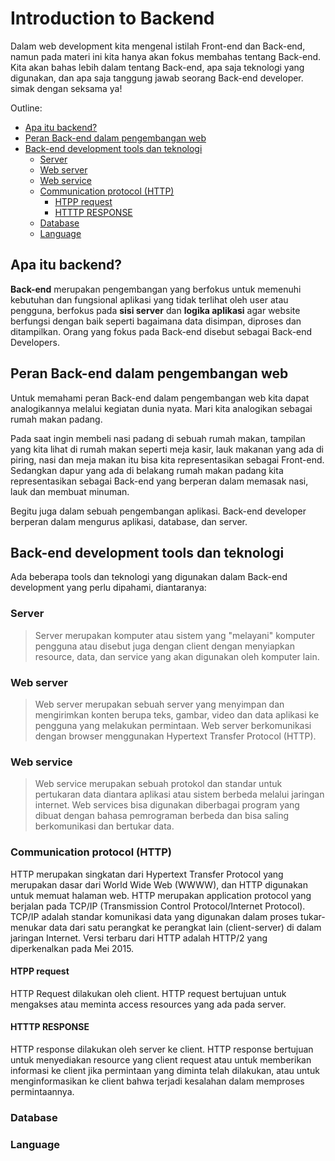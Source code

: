 # Introduction to Backend <!-- omit in toc -->

Dalam web development kita mengenal istilah Front-end dan Back-end, namun pada materi ini kita hanya akan fokus membahas tentang Back-end. Kita akan bahas lebih dalam tentang Back-end, apa saja teknologi yang digunakan, dan apa saja tanggung jawab seorang Back-end developer. simak dengan seksama ya!

Outline:
- [Apa itu backend?](#apa-itu-backend)
- [Peran Back-end dalam pengembangan web](#peran-back-end-dalam-pengembangan-web)
- [Back-end development tools dan teknologi](#back-end-development-tools-dan-teknologi)
  - [Server](#server)
  - [Web server](#web-server)
  - [Web service](#web-service)
  - [Communication protocol (HTTP)](#communication-protocol-http)
    - [HTPP request](#htpp-request)
    - [HTTTP RESPONSE](#htttp-response)
  - [Database](#database)
  - [Language](#language)

## Apa itu backend?

**Back-end** merupakan pengembangan yang berfokus untuk memenuhi kebutuhan dan fungsional aplikasi yang tidak terlihat oleh user atau pengguna, berfokus pada **sisi server** dan **logika aplikasi** agar website berfungsi dengan baik seperti bagaimana data disimpan, diproses dan ditampilkan. Orang yang fokus pada Back-end disebut sebagai Back-end Developers. 

## Peran Back-end dalam pengembangan web

Untuk memahami peran Back-end dalam pengembangan web kita dapat analogikannya melalui kegiatan dunia nyata. Mari kita analogikan sebagai rumah makan padang.

Pada saat ingin membeli nasi padang di sebuah rumah makan, tampilan yang kita lihat di rumah makan seperti meja kasir, lauk makanan yang ada di piring, nasi dan meja makan itu bisa kita representasikan sebagai Front-end. Sedangkan dapur yang ada di belakang rumah makan padang kita representasikan sebagai Back-end yang berperan dalam memasak nasi, lauk dan membuat minuman.

Begitu juga dalam sebuah pengembangan aplikasi. Back-end developer berperan dalam mengurus aplikasi, database, dan server.

## Back-end development tools dan teknologi

Ada beberapa tools dan teknologi yang digunakan dalam Back-end development yang perlu dipahami, diantaranya:
### Server
  > Server merupakan komputer atau sistem yang "melayani" komputer pengguna atau disebut juga dengan client dengan menyiapkan resource, data, dan service yang akan digunakan oleh komputer lain. 

### Web server
  > Web server merupakan sebuah server yang menyimpan dan mengirimkan konten berupa teks, gambar, video dan data aplikasi ke pengguna yang melakukan permintaan. Web server berkomunikasi dengan browser menggunakan Hypertext Transfer Protocol (HTTP).

### Web service
  > Web service merupakan sebuah protokol dan standar untuk pertukaran data diantara aplikasi atau sistem berbeda melalui jaringan internet. Web services bisa digunakan diberbagai program yang dibuat dengan bahasa pemrograman berbeda dan bisa saling berkomunikasi dan bertukar data.

### Communication protocol (HTTP)
  HTTP merupakan singkatan dari Hypertext Transfer Protocol yang merupakan dasar dari World Wide Web (WWWW), dan HTTP digunakan untuk memuat halaman web. HTTP merupakan application protocol yang berjalan pada TCP/IP (Transmission Control Protocol/Internet Protocol). TCP/IP adalah standar komunikasi data yang digunakan dalam proses tukar-menukar data dari satu perangkat ke perangkat lain (client-server) di dalam jaringan Internet. Versi terbaru dari HTTP adalah HTTP/2 yang diperkenalkan pada Mei 2015.

  #### HTPP request 
  HTTP Request dilakukan oleh client. HTTP request bertujuan untuk mengakses atau meminta access resources yang ada pada server. 
  
  #### HTTTP RESPONSE
  HTTP response dilakukan oleh server ke client. HTTP response bertujuan untuk menyediakan resource yang client request atau untuk memberikan informasi ke client jika permintaan yang diminta telah dilakukan, atau untuk menginformasikan ke client bahwa terjadi kesalahan dalam memproses permintaannya.

### Database
  
### Language

